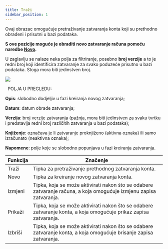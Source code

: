 ```yaml
---
title: Traži
sidebar_position: 1
---
```


Ovaj obrazac omogućuje pretraživanje zatvaranja konta koji su prethodno obrađeni i prisutni u bazi podataka. 

**S ove pozicije moguće je obraditi novo zatvaranje računa pomoću naredbe [Novo](/docs/finance-area/ledger-records/records/automatic-account-closing/new/new-intro).**

U zaglavlju se nalaze neka polja za filtriranje, posebno **broj verzije** a to je redni broj koji identificira zatvaranje za svako poduzeće prisutno u bazi podataka. Stoga mora biti jedinstven broj.

![](/img/it-it/finance-area/ledger-records/records/automatic-account-closing/search/image01.png)

 
POLJA U PREGLEDU:

**Opis**: slobodno dodjeljiv u fazi kreiranja novog zatvaranja;



**Datum**: datum obrade zatvaranja;



**Verzija**: broj verzije zatvaranja (pažnja, mora biti jedinstven za svaku tvrtku i predstavlja redni broj različitih zatvaranja u bazi podataka);



**Knjiženje**: označava je li zatvaranje proknjiženo (aktivna oznaka) ili samo izračunato (neaktivna oznaka);



**Napomene**: polje koje se slobodno popunjava u fazi kreiranja zatvaranja.





| Funkcija | Značenje |
| --- | --- |
| Traži | Tipka za pretraživanje prethodnog zatvaranja konta. |
| Novo | Tipka za kreiranje novog zatvaranja konta. |
| Izmjeni | Tipka, koja se može aktivirati nakon što se odabere zatvaranje računa, a koja omogućuje izmjenu zapisa zatvaranja. |
| Prikaži | Tipka, koja se može aktivirati nakon što se odabere zatvaranje konta, a koja omogućuje prikaz zapisa zatvaranja. |
| Izbriši | Tipka, koja se može aktivirati nakon što se odabere zatvaranje konta, a koja omogućuje brisanje zapisa zatvaranja. |






